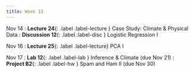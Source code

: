 ```yaml
---
title: Week 13
---
```


Nov 14
: **Lecture 24**{: .label .label-lecture } Case Study: Climate & Physical Data
: **Discussion 12**{: .label .label-disc } Logistic Regression I

Nov 16
: **Lecture 25**{: .label .label-lecture} PCA I

Nov 17
: **Lab 12**{: .label .label-lab } Inference & Climate (due Nov 21)
: **Project B2**{: .label .label-hw } Spam and Ham II (due Nov 30)
